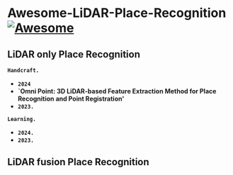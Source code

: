 # Awesome-LiDAR-Place-Recognition [![Awesome](https://awesome.re/badge.svg)](https://awesome.re)

## LiDAR only Place Recognition
__`Handcraft.`__
- __`2024`__
-   __`Omni Point: 3D LiDAR-based Feature Extraction Method for Place Recognition and Point Registration'__
- __`2023.`__

__`Learning.`__
- __`2024.`__
- __`2023.`__
  
## LiDAR fusion Place Recognition
